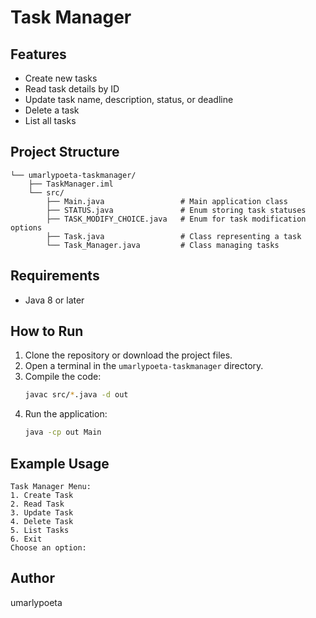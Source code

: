 # Task Manager

## Features
- Create new tasks
- Read task details by ID
- Update task name, description, status, or deadline
- Delete a task
- List all tasks

## Project Structure
```
└── umarlypoeta-taskmanager/
    ├── TaskManager.iml
    └── src/
        ├── Main.java                 # Main application class
        ├── STATUS.java               # Enum storing task statuses
        ├── TASK_MODIFY_CHOICE.java   # Enum for task modification options
        ├── Task.java                 # Class representing a task
        └── Task_Manager.java         # Class managing tasks
```

## Requirements
- Java 8 or later

## How to Run
1. Clone the repository or download the project files.
2. Open a terminal in the `umarlypoeta-taskmanager` directory.
3. Compile the code:
   ```sh
   javac src/*.java -d out
   ```
4. Run the application:
   ```sh
   java -cp out Main
   ```

## Example Usage
```
Task Manager Menu:
1. Create Task
2. Read Task
3. Update Task
4. Delete Task
5. List Tasks
6. Exit
Choose an option: 
```

## Author
umarlypoeta

